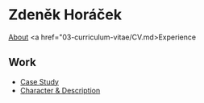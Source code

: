 <h1>Zdeněk Horáček</h1>

<a href="02-intentional-aboutness/case-study.md">About</a>
<a href="03-curriculum-vitae/CV.md>Experience</a>

## Work
- [Case Study]()
- [Character & Description]()


